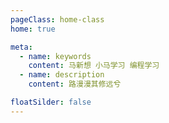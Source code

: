```yaml
---
pageClass: home-class
home: true

meta:
  - name: keywords
    content: 马新想 小马学习 编程学习
  - name: description
    content: 路漫漫其修远兮

floatSilder: false
---
```





